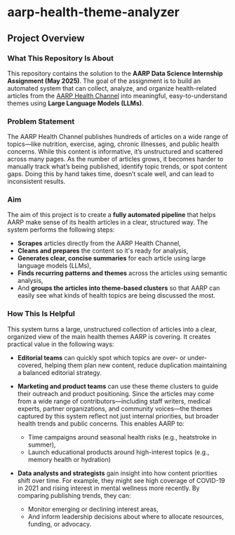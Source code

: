 # aarp-health-theme-analyzer


<!-- 1. What the repository about? -> Problem statement + aim + how should it be helpful
2. Setup instruction 1. local 2. docker
3. Project Tree
4. Methodology
5. Results - { Keywords & grouping of Articles } #pending
6. Future of scope - optional -->

## Project Overview

### What This Repository Is About

This repository contains the solution to the **AARP Data Science Internship Assignment (May 2025)**. The goal of the assignment is to build an automated system that can collect, analyze, and organize health-related articles from the [AARP Health Channel](https://www.aarp.org/health/) into meaningful, easy-to-understand themes using **Large Language Models (LLMs)**.


### Problem Statement


The AARP Health Channel publishes hundreds of articles on a wide range of topics—like nutrition, exercise, aging, chronic illnesses, and public health concerns. While this content is informative, it’s unstructured and scattered across many pages. As the number of articles grows, it becomes harder to manually track what’s being published, identify topic trends, or spot content gaps. Doing this by hand takes time, doesn’t scale well, and can lead to inconsistent results.


### Aim

The aim of this project is to create a **fully automated pipeline** that helps AARP make sense of its health articles in a clear, structured way. The system performs the following steps:

- **Scrapes** articles directly from the AARP Health Channel,
- **Cleans and prepares** the content so it's ready for analysis,
- **Generates clear, concise summaries** for each article using large language models (LLMs),
- **Finds recurring patterns and themes** across the articles using semantic analysis,
- And **groups the articles into theme-based clusters** so that AARP can easily see what kinds of health topics are being discussed the most.


### How This Is Helpful

This system turns a large, unstructured collection of articles into a clear, organized view of the main health themes AARP is covering. It creates practical value in the following ways:

- **Editorial teams** can quickly spot which topics are over- or under-covered, helping them plan new content, reduce duplication  maintaining a balanced editorial strategy.

- **Marketing and product teams** can use these theme clusters to guide their outreach and product positioning. Since the articles may come from a wide range of contributors—including staff writers, medical experts, partner organizations, and community voices—the themes captured by this system reflect not just internal priorities, but broader health trends and public concerns. This enables AARP to:
  - Time campaigns around seasonal health risks (e.g., heatstroke in summer),
  - Launch educational products around high-interest topics (e.g., memory health or hydration)

- **Data analysts and strategists** gain insight into how content priorities shift over time. For example, they might see high coverage of COVID-19 in 2021 and rising interest in mental wellness more recently. By comparing publishing trends, they can:
  - Monitor emerging or declining interest areas,
  - And inform leadership decisions about where to allocate resources, funding, or advocacy.








